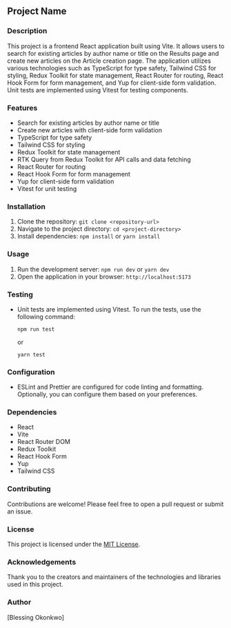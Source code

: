 ## Project Name

### Description
This project is a frontend React application built using Vite. It allows users to search for existing articles by author name or title on the Results page and create new articles on the Article creation page. The application utilizes various technologies such as TypeScript for type safety, Tailwind CSS for styling, Redux Toolkit for state management, React Router for routing, React Hook Form for form management, and Yup for client-side form validation. Unit tests are implemented using Vitest for testing components.

### Features
- Search for existing articles by author name or title
- Create new articles with client-side form validation
- TypeScript for type safety
- Tailwind CSS for styling
- Redux Toolkit for state management
- RTK Query from Redux Toolkit for API calls and data fetching
- React Router for routing
- React Hook Form for form management
- Yup for client-side form validation
- Vitest for unit testing

### Installation
1. Clone the repository: `git clone <repository-url>`
2. Navigate to the project directory: `cd <project-directory>`
3. Install dependencies: `npm install` or `yarn install`

### Usage
1. Run the development server: `npm run dev` or `yarn dev`
2. Open the application in your browser: `http://localhost:5173`

### Testing
- Unit tests are implemented using Vitest. To run the tests, use the following command:
  ```
  npm run test
  ```
  or
  ```
  yarn test
  ```

### Configuration
- ESLint and Prettier are configured for code linting and formatting. Optionally, you can configure them based on your preferences.

### Dependencies
- React
- Vite
- React Router DOM
- Redux Toolkit
- React Hook Form
- Yup
- Tailwind CSS

### Contributing
Contributions are welcome! Please feel free to open a pull request or submit an issue.

### License
This project is licensed under the [MIT License](LICENSE).

### Acknowledgements
Thank you to the creators and maintainers of the technologies and libraries used in this project.

### Author
[Blessing Okonkwo]